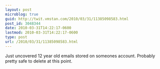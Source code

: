 ```yaml
---
layout: post
microblog: true
guid: http://twit.vmstan.com/2010/03/31/11385098583.html
post_id: 3048344
date: 2010-03-31T14:22:17-0600
lastmod: 2010-03-31T14:22:17-0600
type: post
url: /2010/03/31/11385098583.html
---
```

Just uncovered 12 year old emails stored on someones account. Probably pretty safe to delete at this point.
